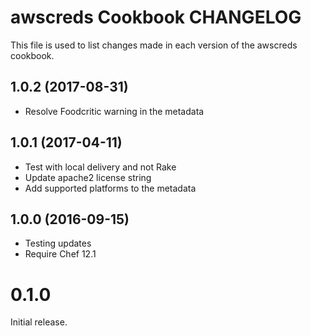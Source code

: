 awscreds Cookbook CHANGELOG
===========================
This file is used to list changes made in each version of the awscreds cookbook.

## 1.0.2 (2017-08-31)

- Resolve Foodcritic warning in the metadata

## 1.0.1 (2017-04-11)

- Test with local delivery and not Rake
- Update apache2 license string
- Add supported platforms to the metadata

## 1.0.0 (2016-09-15)

- Testing updates
- Require Chef 12.1

# 0.1.0

Initial release.
